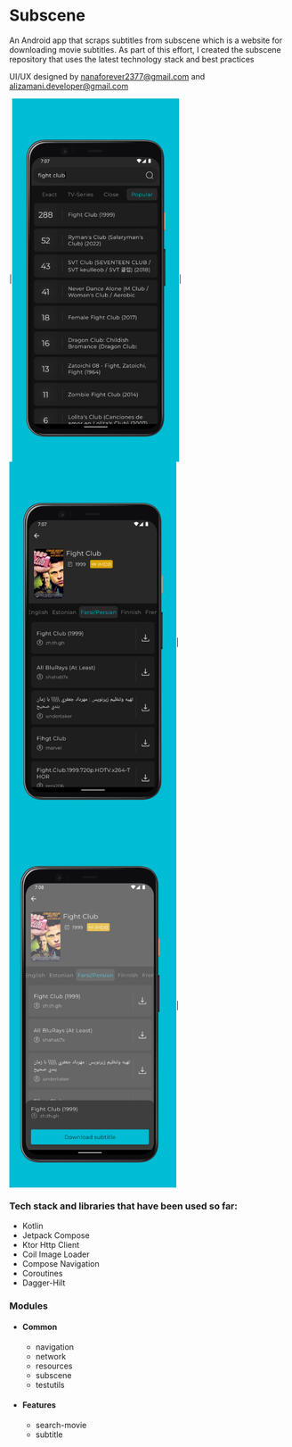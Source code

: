 # Subscene
An Android app that scraps subtitles from subscene which is a website for downloading movie subtitles.
As part of this effort, I created the subscene repository that uses the latest technology stack and best practices

UI/UX designed by nanaforever2377@gmail.com and alizamani.developer@gmail.com

|<img width="300" src="/previews/1-search.png" align="center"/>|<img width="300" src="/previews/2-details.png" align="center"/>|<img width="300"  src="/previews/3-download.png" align="center"/>|

### Tech stack and libraries that have been used so far:
- Kotlin
- Jetpack Compose
- Ktor Http Client
- Coil Image Loader
- Compose Navigation
- Coroutines
- Dagger-Hilt

### Modules
- #### Common
   - navigation
   - network
   - resources
   - subscene
   - testutils
- #### Features
   - search-movie
   - subtitle
